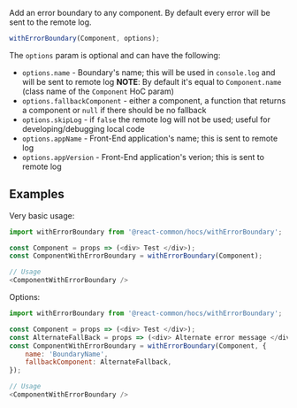 Add an error boundary to any component. By default every error will be sent to the remote log.

```js static
withErrorBoundary(Component, options);
```

The `options` param is optional and can have the following:

* `options.name` - Boundary's name; this will be used in `console.log` and will be sent to remote log
  **NOTE**: By default it's equal to `Component.name` (class name of the `Component` HoC param)
* `options.fallbackComponent` - either a component, a function that returns a component or `null` if there should be no fallback
* `options.skipLog` - if `false` the remote log will not be used; useful for developing/debugging local code
* `options.appName` - Front-End application's name; this is sent to remote log
* `options.appVersion` - Front-End application's verion; this is sent to remote log

## Examples

Very basic usage:
```js static
import withErrorBoundary from '@react-common/hocs/withErrorBoundary';

const Component = props => (<div> Test </div>);
const ComponentWithErrorBoundary = withErrorBoundary(Component);

// Usage
<ComponentWithErrorBoundary />
```

Options:

```js static
import withErrorBoundary from '@react-common/hocs/withErrorBoundary';

const Component = props => (<div> Test </div>);
const AlternateFallBack = props => (<div> Alternate error message </div>);
const ComponentWithErrorBoundary = withErrorBoundary(Component, {
    name: 'BoundaryName',
    fallbackComponent: AlternateFallback,
});

// Usage
<ComponentWithErrorBoundary />
```
